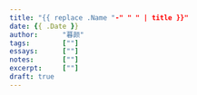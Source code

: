 ```yaml
---
title: "{{ replace .Name "-" " " | title }}"
date: {{ .Date }}
author:      "暮颜"
tags:        [""]
essays:      [""]
notes:       [""]
excerpt:     [""]
draft: true
---
```


